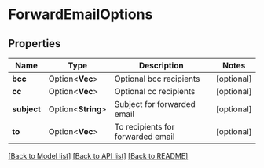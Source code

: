 # ForwardEmailOptions

## Properties

Name | Type | Description | Notes
------------ | ------------- | ------------- | -------------
**bcc** | Option<**Vec<String>**> | Optional bcc recipients | [optional]
**cc** | Option<**Vec<String>**> | Optional cc recipients | [optional]
**subject** | Option<**String**> | Subject for forwarded email | [optional]
**to** | Option<**Vec<String>**> | To recipients for forwarded email | [optional]

[[Back to Model list]](../README.md#documentation-for-models) [[Back to API list]](../README.md#documentation-for-api-endpoints) [[Back to README]](../README.md)


